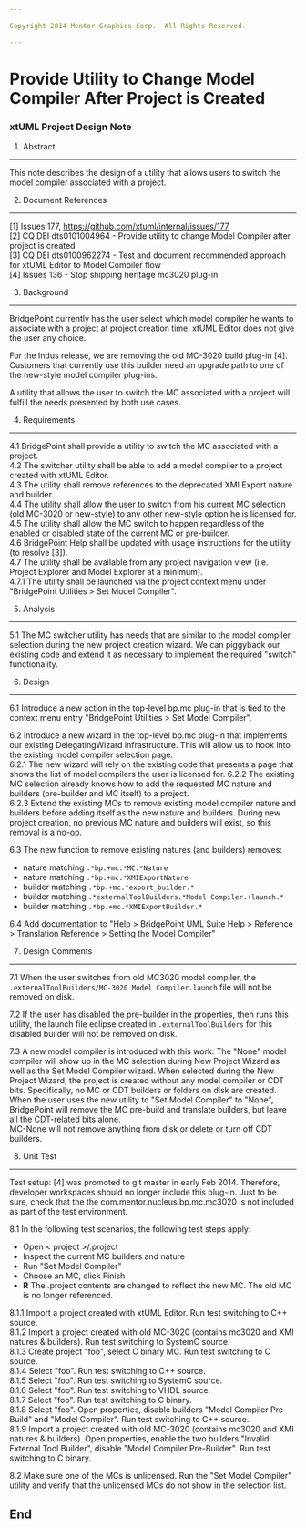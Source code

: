 ```yaml
---

Copyright 2014 Mentor Graphics Corp.  All Rights Reserved.

---
```


#  Provide Utility to Change Model Compiler After Project is Created
### xtUML Project Design Note


1. Abstract
-----------
This note describes the design of a utility that allows users to switch the model 
compiler associated with a project.  

2. Document References
----------------------
[1] Issues 177, https://github.com/xtuml/internal/issues/177    
[2] CQ DEI dts0101004964 - Provide utility to change Model Compiler after project is created   
[3] CQ DEI dts0100962274 - Test and document recommended approach for xtUML Editor to Model Compiler flow  
[4] Issues 136 - Stop shipping heritage mc3020 plug-in  

3. Background
-------------
BridgePoint currently has the user select which model compiler he wants to associate
with a project at project creation time.  xtUML Editor does not give the user any 
choice.  

For the Indus release, we are removing the old MC-3020 build plug-in [4].  Customers
that currently use this builder need an upgrade path to one of the new-style model
compiler plug-ins.  

A utility that allows the user to switch the MC associated with a project will fulfill
the needs presented by both use cases.  
 
4. Requirements
---------------
4.1  BridgePoint shall provide a utility to switch the MC associated with a project.  
4.2  The switcher utility shall be able to add a model compiler to a project created
  with xtUML Editor.  
4.3  The utility shall remove references to the deprecated XMI Export nature and builder.  
4.4  The utility shall allow the user to switch from his current MC selection (old MC-3020
  or new-style) to any other new-style option he is licensed for.  
4.5  The utility shall allow the MC switch to happen regardless of the enabled or 
  disabled state of the current MC or pre-builder.  
4.6  BridgePoint Help shall be updated with usage instructions for the utility (to resolve [3]).  
4.7  The utility shall be available from any project navigation view (i.e. Project 
  Explorer and Model Explorer at a minimum).  
4.7.1  The utility shall be launched via the project context menu under 
  "BridgePoint Utilities > Set Model Compiler".  
  
5. Analysis
-----------
5.1  The MC switcher utility has needs that are similar to the model compiler
  selection during the new project creation wizard.  We can piggyback our 
  existing code and extend it as necessary to implement the required "switch"
  functionality.  
  
6. Design
---------
6.1  Introduce a new action in the top-level bp.mc plug-in that is tied to the 
  context menu entry "BridgePoint Utilities > Set Model Compiler".  
  
6.2  Introduce a new wizard in the top-level bp.mc plug-in that implements our 
  existing DelegatingWizard infrastructure.  This will allow us to hook into the 
  existing model compiler selection page.  
6.2.1  The new wizard will rely on the existing code that presents a page that 
  shows the list of model compilers the user is licensed for.
6.2.2  The existing MC selection already knows how to add the requested MC 
  nature and builders (pre-builder and MC itself) to a project.  
6.2.3  Extend the existing MCs to remove existing model compiler nature and 
  builders before adding itself as the new nature and builders.  During new
  project creation, no previous MC nature and builders will exist, so this removal 
  is a no-op.  
  
6.3  The new function to remove existing natures (and builders) removes:  
  - nature matching ```.*bp.+mc.*MC.*Nature```  
  - nature matching ```.*bp.+mc.*XMIExportNature```  
  - builder matching ```.*bp.+mc.*export_builder.*```  
  - builder matching ```.*externalToolBuilders.*Model Compiler.+launch.*```  
  - builder matching ```.*bp.+mc.*XMIExportBuilder.*```  
    
6.4  Add documentation to "Help > BridgePoint UML Suite Help > Reference > Translation Reference > Setting the Model Compiler"  

7. Design Comments
------------------
7.1  When the user switches from old MC3020 model compiler, the ```.externalToolBuilders/MC-3020 Model Compiler.launch```
  file will not be removed on disk.  
  
7.2  If the user has disabled the pre-builder in the properties, then runs this utility, the
  launch file eclipse created in ```.externalToolBuilders``` for this disabled builder will
  not be removed on disk.  
  
7.3  A new model compiler is introduced with this work.   The "None" model compiler
  will show up in the MC selection during New Project Wizard as well as the 
  Set Model Compiler wizard.  When selected during the New Project Wizard, the
  project is created without any model compiler or CDT bits.  Specifically, no 
  MC or CDT builders or folders on disk are created.  When the user uses the 
  new utility to "Set Model Compiler" to "None", BridgePoint will remove the MC 
  pre-build and translate builders, but leave all the CDT-related bits alone.  
  MC-None will not remove anything from disk or delete or turn off CDT builders.  
  
8. Unit Test
------------
Test setup:  [4] was promoted to git master in early Feb 2014.  Therefore, developer
workspaces should no longer include this plug-in.  Just to be sure, check that the 
the com.mentor.nucleus.bp.mc.mc3020 is not included as part of the test environment.  

8.1  In the following test scenarios, the following test steps apply:
  - Open < project >/.project
  - Inspect the current MC builders and nature
  - Run "Set Model Compiler"
  - Choose an MC, click Finish
  - __R__ The .project contents are changed to reflect the new MC.  The old MC is no longer referenced.
  
8.1.1  Import a project created with xtUML Editor.  Run test switching to C++ source.  
8.1.2  Import a project created with old MC-3020 (contains mc3020 and XMI natures & builders).  Run test switching to SystemC source.  
8.1.3  Create project "foo", select C binary MC.  Run test switching to C source.  
8.1.4  Select "foo".  Run test switching to C++ source.  
8.1.5  Select "foo".  Run test switching to SystemC source.  
8.1.6  Select "foo".  Run test switching to VHDL source.  
8.1.7  Select "foo".  Run test switching to C binary.  
8.1.8  Select "foo".  Open properties, disable builders "Model Compiler Pre-Build" 
  and "Model Compiler".  Run test switching to C++ source.  
8.1.9  Import a project created with old MC-3020 (contains mc3020 and XMI natures 
  & builders).  Open properties, enable the two builders "Invalid External Tool Builder", 
  disable "Model Compiler Pre-Builder".  Run test switching to C binary.  

8.2  Make sure one of the MCs is unlicensed.  Run the "Set Model Compiler" utility and
  verify that the unlicensed MCs do not show in the selection list.  
  
           
End
---

